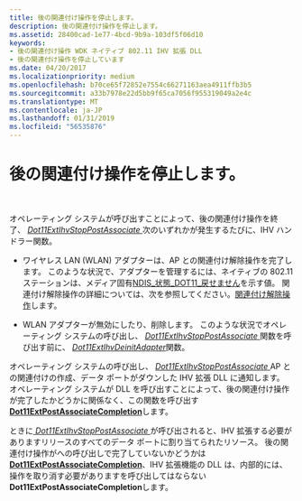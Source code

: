 ```yaml
---
title: 後の関連付け操作を停止します。
description: 後の関連付け操作を停止します。
ms.assetid: 28400cad-1e77-4bcd-9b9a-103df5f06d10
keywords:
- 後の関連付け操作 WDK ネイティブ 802.11 IHV 拡張 DLL
- 後の関連付け操作を停止しています
ms.date: 04/20/2017
ms.localizationpriority: medium
ms.openlocfilehash: b70ce65f72852e7554c66271163aea4911ffb3b5
ms.sourcegitcommit: a33b7978e22d5bb9f65ca7056f955319049a2e4c
ms.translationtype: MT
ms.contentlocale: ja-JP
ms.lasthandoff: 01/31/2019
ms.locfileid: "56535876"
---
```

# <a name="stopping-a-post-association-operation"></a>後の関連付け操作を停止します。




 

オペレーティング システムが呼び出すことによって、後の関連付け操作を終了、 [ *Dot11ExtIhvStopPostAssociate* ](https://msdn.microsoft.com/library/windows/hardware/ff547521)次のいずれかが発生するたびに、IHV ハンドラー関数。

-   ワイヤレス LAN (WLAN) アダプターは、AP との関連付け解除操作を完了します。 このような状況で、アダプターを管理するには、ネイティブの 802.11 ステーションは、メディア固有[NDIS\_状態\_DOT11\_戻せません](https://msdn.microsoft.com/library/windows/hardware/ff567334)を示す値。 関連付け解除操作の詳細については、次を参照してください。[関連付け解除操作](disassociation-operations.md)します。

-   WLAN アダプターが無効にしたり、削除します。 このような状況でオペレーティング システムの呼び出し、 [ *Dot11ExtIhvStopPostAssociate* ](https://msdn.microsoft.com/library/windows/hardware/ff547521)関数を呼び出す前に、 [ *Dot11ExtIhvDeinitAdapter*](https://msdn.microsoft.com/library/windows/hardware/ff547452)関数。

オペレーティング システムの呼び出し、 [ *Dot11ExtIhvStopPostAssociate* ](https://msdn.microsoft.com/library/windows/hardware/ff547521) AP との関連付けの作成、データ ポートがダウンした IHV 拡張 DLL に通知します。 オペレーティング システムが DLL を呼び出すことによって、後の関連付け操作が完了したかどうかに関係なく、この関数を呼び出す[ **Dot11ExtPostAssociateCompletion**](https://msdn.microsoft.com/library/windows/hardware/ff547530)します。

ときに[ *Dot11ExtIhvStopPostAssociate* ](https://msdn.microsoft.com/library/windows/hardware/ff547521)が呼び出されると、IHV 拡張する必要がありますリリースのすべてのデータ ポートに割り当てられたリソース。 後の関連付け操作がへの呼び出しで完了していないかどうかは[ **Dot11ExtPostAssociateCompletion**](https://msdn.microsoft.com/library/windows/hardware/ff547530)、IHV 拡張機能の DLL は、内部的には、操作を取り消す必要がありますを呼び出してはならない**Dot11ExtPostAssociateCompletion**します。

 

 





